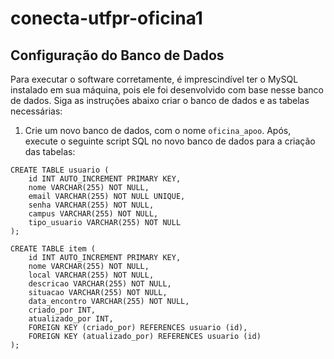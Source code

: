 # conecta-utfpr-oficina1

## Configuração do Banco de Dados

Para executar o software corretamente, é imprescindível ter o MySQL instalado em sua máquina, pois ele foi desenvolvido com base nesse banco de dados. Siga as instruções abaixo criar o banco de dados e as tabelas necessárias:

1. Crie um novo banco de dados, com o nome `oficina_apoo`. Após, execute o seguinte script SQL no novo banco de dados para a criação das tabelas:
   
```
CREATE TABLE usuario (
    id INT AUTO_INCREMENT PRIMARY KEY,
    nome VARCHAR(255) NOT NULL,
    email VARCHAR(255) NOT NULL UNIQUE,
    senha VARCHAR(255) NOT NULL,
    campus VARCHAR(255) NOT NULL,
    tipo_usuario VARCHAR(255) NOT NULL
);

CREATE TABLE item (
    id INT AUTO_INCREMENT PRIMARY KEY,
    nome VARCHAR(255) NOT NULL,
    local VARCHAR(255) NOT NULL,
    descricao VARCHAR(255) NOT NULL,
    situacao VARCHAR(255) NOT NULL,
    data_encontro VARCHAR(255) NOT NULL,
    criado_por INT,
    atualizado_por INT,
    FOREIGN KEY (criado_por) REFERENCES usuario (id),
    FOREIGN KEY (atualizado_por) REFERENCES usuario (id)
);
